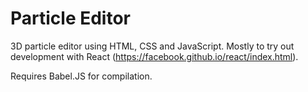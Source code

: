 Particle Editor
===============
3D particle editor using HTML, CSS and JavaScript.
Mostly to try out development with React
(https://facebook.github.io/react/index.html).

Requires Babel.JS for compilation.

